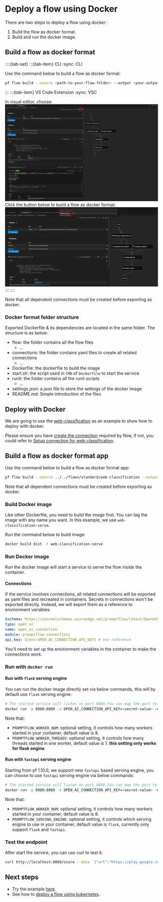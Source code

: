 # Deploy a flow using Docker

There are two steps to deploy a flow using docker:
1. Build the flow as docker format.
2. Build and run the docker image.
 
## Build a flow as docker format

::::{tab-set}
:::{tab-item} CLI
:sync: CLI

Use the command below to build a flow as docker format:
```bash
pf flow build --source <path-to-your-flow-folder> --output <your-output-dir> --format docker
```
:::
:::{tab-item} VS Code Extension
:sync: VSC

In visual editor, choose:
![img](../../media/how-to-guides/vscode_export.png)
Click the button below to build a flow as docker format:
![img](../../media/how-to-guides/vscode_export_as_docker.png)
:::
::::

Note that all dependent connections must be created before exporting as docker.


### Docker format folder structure

Exported Dockerfile & its dependencies are located in the same folder. The structure is as below:
- flow: the folder contains all the flow files
  - ...
- connections: the folder contains yaml files to create all related connections
  - ...
- Dockerfile: the dockerfile to build the image
- start.sh: the script used in `CMD` of `Dockerfile` to start the service
- runit: the folder contains all the runit scripts
  - ...
- settings.json: a json file to store the settings of the docker image
- README.md: Simple introduction of the files

## Deploy with Docker
We are going to use the [web-classification](https://github.com/microsoft/promptflow/tree/main/examples/flows/standard/web-classification/) as
an example to show how to deploy with docker.

Please ensure you have [create the connection](../manage-connections.md#create-a-connection) required by flow, if not, you could
refer to [Setup connection for web-classification](https://github.com/microsoft/promptflow/tree/main/examples/flows/standard/web-classification).

## Build a flow as docker format app

Use the command below to build a flow as docker format app:

```bash
pf flow build --source ../../flows/standard/web-classification --output dist --format docker
```

Note that all dependent connections must be created before exporting as docker.

### Build Docker image

Like other Dockerfile, you need to build the image first. You can tag the image with any name you want. In this example, we use `web-classification-serve`.

Run the command below to build image:

```bash
docker build dist -t web-classification-serve
```

### Run Docker image

Run the docker image will start a service to serve the flow inside the container. 

#### Connections
If the service involves connections, all related connections will be exported as yaml files and recreated in containers.
Secrets in connections won't be exported directly. Instead, we will export them as a reference to environment variables:
```yaml
$schema: https://azuremlschemas.azureedge.net/promptflow/latest/OpenAIConnection.schema.json
type: open_ai
name: open_ai_connection
module: promptflow.connections
api_key: ${env:OPEN_AI_CONNECTION_API_KEY} # env reference
```
You'll need to set up the environment variables in the container to make the connections work.

### Run with `docker run`

#### Run with `flask` serving engine
You can run the docker image directly set via below commands, this will by default use `flask` serving engine:
```bash
# The started service will listen on port 8080.You can map the port to any port on the host machine as you want.
docker run -p 8080:8080 -e OPEN_AI_CONNECTION_API_KEY=<secret-value> -e PROMPTFLOW_WORKER_NUM=<expect-worker-num> -e PROMPTFLOW_WORKER_THREADS=<expect-thread-num-per-worker> web-classification-serve
```
Note that:
- `PROMPTFLOW_WORKER_NUM`: optional setting, it controls how many workers started in your container, default value is 8.
- `PROMPTFLOW_WORKER_THREADS`: optional setting, it controls how many threads started in one worker, default value is 1. **this setting only works for flask engine**

#### Run with `fastapi` serving engine
Starting from pf 1.10.0, we support new `fastapi` based serving engine, you can choose to use `fastapi` serving engine via below commands:
```bash
# The started service will listen on port 8080.You can map the port to any port on the host machine as you want.
docker run -p 8080:8080 -e OPEN_AI_CONNECTION_API_KEY=<secret-value> -e PROMPTFLOW_SERVING_ENGINE=fastapi -e PROMPTFLOW_WORKER_NUM=<expect-worker-num> web-classification-serve
```
Note that:
- `PROMPTFLOW_WORKER_NUM`: optional setting, it controls how many workers started in your container, default value is 8.
- `PROMPTFLOW_SERVING_ENGINE`: optional setting, it controls which serving engine to use in your container, default value is `flask`, currently only support `flask` and `fastapi`.

### Test the endpoint
After start the service, you can use curl to test it:

```bash
curl http://localhost:8080/score --data '{"url":"https://play.google.com/store/apps/details?id=com.twitter.android"}' -X POST  -H "Content-Type: application/json"
```

## Next steps
- Try the example [here](https://github.com/microsoft/promptflow/blob/main/examples/tutorials/flow-deploy/docker).
- See how to [deploy a flow using kubernetes](deploy-using-kubernetes.md).
